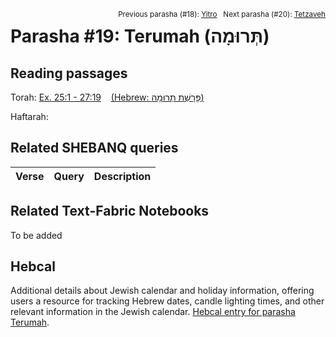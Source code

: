 <span style="float: right;"><sup>Previous parasha (#18): <a href="../17%20-%20Yitro/README.md#start">Yitro</a> &nbsp;&nbsp;Next parasha (#20): <a href="../20%20-%20Tetzaveh/README.md#start">Tetzaveh</a></sup></span>

# Parasha #19: Terumah (תְּרוּמָה)

## Reading passages

Torah: [Ex. 25:1 - 27:19](https://www.stepbible.org/?q=version=NASB2020|reference=Ex.25:1-27:19&options=HNVUG) &nbsp;&nbsp; [(Hebrew: פָּרָשַׁת תְּרוּמָה)](https://tikkun.io/#/p/terumah)<br>

Haftarah: 

## Related SHEBANQ queries

Verse | Query | Description
--- | --- | --- 


## Related Text-Fabric Notebooks

To be added

## Hebcal

Additional details about Jewish calendar and holiday information, offering users a resource for tracking Hebrew dates, candle lighting times, and other relevant information in the Jewish calendar. [Hebcal entry for parasha Terumah](https://www.hebcal.com/sedrot/terumah).
